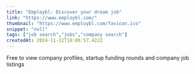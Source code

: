 ```yaml
---
title: "Employbl: Discover your dream job"
link: "https://www.employbl.com/"
thumbnail: "https://www.employbl.com/favicon.ico"
snippet: "null"
tags: ["job search","jobs","company search"]
createdAt: 2024-11-22T18:06:57.422Z
---
```

Free to view company profiles, startup funding rounds and company job listings
